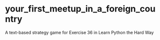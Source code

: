 # your_first_meetup_in_a_foreign_country
A text-based strategy game for Exercise 36 in Learn Python the Hard Way
